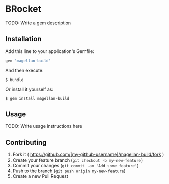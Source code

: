 # BRocket

TODO: Write a gem description

## Installation

Add this line to your application's Gemfile:

```ruby
gem 'magellan-build'
```

And then execute:

    $ bundle

Or install it yourself as:

    $ gem install magellan-build

## Usage

TODO: Write usage instructions here

## Contributing

1. Fork it ( https://github.com/[my-github-username]/magellan-build/fork )
2. Create your feature branch (`git checkout -b my-new-feature`)
3. Commit your changes (`git commit -am 'Add some feature'`)
4. Push to the branch (`git push origin my-new-feature`)
5. Create a new Pull Request
